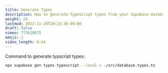 ```yaml
---
title: Generate Types
description: How to generate TypeScript types from your Supabase database
weight: 24
lastmod: 2022-11-20T10:23:30-09:00
draft: false
vimeo: 773628675
emoji: 💪
video_length: 0:44
---
```


Command to generate typscript types:

```bash
npx supabase gen types typescript --local > ./src/database.types.ts
```
